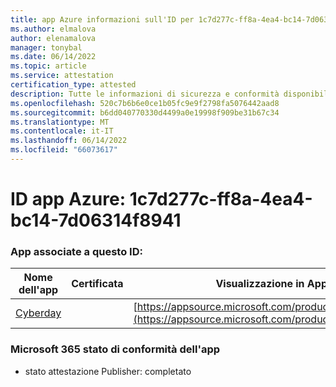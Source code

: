 ```yaml
---
title: app Azure informazioni sull'ID per 1c7d277c-ff8a-4ea4-bc14-7d06314f8941
ms.author: elmalova
author: elenamalova
manager: tonybal
ms.date: 06/14/2022
ms.topic: article
ms.service: attestation
certification_type: attested
description: Tutte le informazioni di sicurezza e conformità disponibili per 1c7d277c-ff8a-4ea4-bc14-7d06314f8941.
ms.openlocfilehash: 520c7b6b6e0ce1b05fc9e9f2798fa5076442aad8
ms.sourcegitcommit: b6dd040770330d4499a0e19998f909be31b67c34
ms.translationtype: MT
ms.contentlocale: it-IT
ms.lasthandoff: 06/14/2022
ms.locfileid: "66073617"
---
```

# <a name="azure-app-id-1c7d277c-ff8a-4ea4-bc14-7d06314f8941"></a>ID app Azure: 1c7d277c-ff8a-4ea4-bc14-7d06314f8941


### <a name="apps-associated-with-this-id"></a>App associate a questo ID:
| **Nome dell'app** | **Certificata** | **Visualizzazione in AppSource** |
|--------------|---------------|-----------------------|
| [Cyberday](../forward/WA200001774.md) |  | [https://appsource.microsoft.com/product/office/WA200001774](https://appsource.microsoft.com/product/office/WA200001774) |

### <a name="microsoft-365-app-compliance-status"></a>Microsoft 365 stato di conformità dell'app
- stato attestazione Publisher: completato
